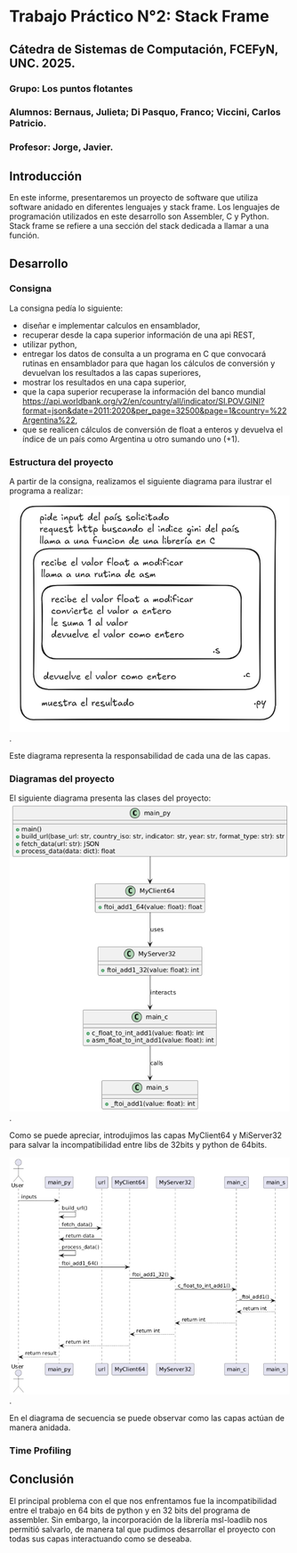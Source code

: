 # Trabajo Práctico N°2: Stack Frame
## Cátedra de Sistemas de Computación, FCEFyN, UNC. 2025.

### Grupo: Los puntos flotantes
### Alumnos: Bernaus, Julieta; Di Pasquo, Franco; Viccini, Carlos Patricio.
### Profesor: Jorge, Javier.

## Introducción
En este informe, presentaremos un proyecto de software que utiliza software anidado en diferentes lenguajes y stack frame. Los lenguajes de programación utilizados en este desarrollo son Assembler, C y Python. Stack frame se refiere a una sección del stack dedicada a llamar a una función.

## Desarrollo

### Consigna
La consigna pedía lo siguiente:
- diseñar e implementar calculos en ensamblador,
- recuperar desde la capa superior información de una api REST,
- utilizar python, 
- entregar los datos de consulta a un programa en C que convocará rutinas en ensamblador para que hagan los cálculos de conversión y devuelvan los resultados a las capas superiores,
- mostrar los resultados en una capa superior,
- que la capa superior recuperase la información del banco mundial https://api.worldbank.org/v2/en/country/all/indicator/SI.POV.GINI?format=json&date=2011:2020&per_page=32500&page=1&country=%22Argentina%22,
- que se realicen cálculos de conversión de float a enteros y devuelva el índice de un país como Argentina u otro sumando uno (+1).

### Estructura del proyecto

A partir de la consigna, realizamos el siguiente diagrama para ilustrar el programa a realizar:
![Diagrama N°1, estructura del proyecto y responsabilidad de las capas](img/img1.png).

Este diagrama representa la responsabilidad de cada una de las capas.

### Diagramas del proyecto

El siguiente diagrama presenta las clases del proyecto:
![Diagrama N°2, diagrama de clases](img/img2.png).

Como se puede apreciar, introdujimos las capas MyClient64 y MiServer32 para salvar la incompatibilidad entre libs de 32bits y python de 64bits.

![Diagrama N°3, diagrama de secuencia](img/img3.png).

En el diagrama de secuencia se puede observar como las capas actúan de manera anidada.

### Time Profiling

## Conclusión

El principal problema con el que nos enfrentamos fue la incompatibilidad entre el trabajo en 64 bits de python y en 32 bits del programa de assembler. Sin embargo, la incorporación de la librería msl-loadlib nos permitió salvarlo, de manera tal que pudimos desarrollar el proyecto con todas sus capas interactuando como se deseaba.